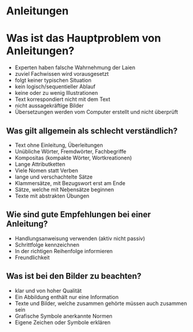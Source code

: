 # Anleitungen

# Was ist das Hauptproblem von Anleitungen?
* Experten haben falsche Wahrnehmung der Laien
* zuviel Fachwissen wird vorausgesetzt
* folgt keiner typischen Situation
* kein logisch/sequentieller Ablauf
* keine oder zu wenig Illustrationen
* Text korrespondiert nicht mit dem Text
* nicht aussagekräftige Bilder
* Übersetzungen werden vom Computer erstellt und nicht überprüft

## Was gilt allgemein als schlecht verständlich?
* Text ohne Einleitung, Überleitungen
* Unübliche Wörter, Fremdwörter, Fachbegriffe
* Kompositas (kompakte Wörter, Wortkreationen)
* Lange Attributketten
* Viele Nomen statt Verben
* lange und verschachtelte Sätze
* Klammersätze, mit Bezugswort erst am Ende
* Sätze, welche mit Nebensätze beginnen
* Texte mit abstrakten Übungen

## Wie sind gute Empfehlungen bei einer Anleitung?
* Handlungsanweisung verwenden (aktiv nicht passiv)
* Schrittfolge kennzeichnen
* In der richtigen Reihenfolge informieren
* Freundlichkeit

## Was ist bei den Bilder zu beachten?
* klar und von hoher Qualität
* Ein Abbildung enthält nur eine Information
* Texte und Bilder, welche zusammen gehörte müssen auch zusammen sein
* Grafische Symbole anerkannte Normen
* Eigene Zeichen oder Symbole erklären


